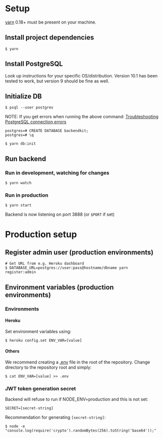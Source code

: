 # Setup

[yarn](https://github.com/yarnpkg/yarn) 0.18+ must be present on your machine.

## Install project dependencies
```
$ yarn
```

## Install PostgreSQL

Look up instructions for your specific OS/distribution.
Version 10.1 has been tested to work, but version 9 should be fine as well.

## Initialize DB
```
$ psql --user postgres
```

NOTE: If you get errors when running the above command:
[Troubleshooting PostgreSQL connection errors](/docs/POSTGRESQL.md)

```
postgres=# CREATE DATABASE backendkit;
postgres=# \q
```

```
$ yarn db:init
```

## Run backend
### Run in development, watching for changes
```
$ yarn watch
```

### Run in production
```
$ yarn start
```

Backend is now listening on port 3888 (or `$PORT` if set)

# Production setup
## Register admin user (production environments)
```
# Get URL from e.g. Heroku dashboard
$ DATABASE_URL=postgres://user:pass@hostname/dbname yarn register:admin
```

## Environment variables (production environments)
### Environments
#### Heroku

Set environment variables using:

```
$ heroku config.set ENV_VAR=[value]
```

#### Others

We recommend creating a [.env](https://www.npmjs.com/package/dotenv) file in
the root of the repository. Change directory to the repository root and simply:

```
$ cat ENV_VAR=[value] >> .env
```

### JWT token generation secret
Backend will refuse to run if NODE_ENV=production and this is not set:
```
SECRET=[secret-string]
```

Recommendation for generating `[secret-string]`:
```
$ node -e "console.log(require('crypto').randomBytes(256).toString('base64'));"
```


